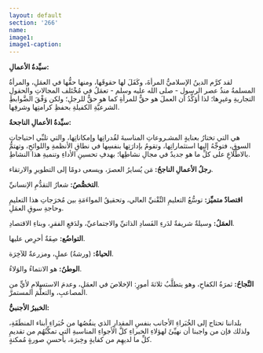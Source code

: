 ```yaml
---
layout: default
section: '266'
name:
image1: 
image1-caption: 
---
```

**سيِّدةُ الأعمالِ:**

لقد كرَّم الدينُ الإسلاميُّ المرأةَ، وكَفَلَ لها حقوقَها، ومنها حقُّها في العمَلِ، والمرأةُ المسلمةُ منذُ عصر الرسول - صلى الله عليه وسلم - تعمَلُ في مُخْتَلف المجالاتِ والحقولِ التجاريةِ وغيرِها؛ لذا أؤكِّدُ أن العملَ هو حقٌّ للمرأةِ كما هو حقٌّ للرجلِ؛ ولكن وَفْقَ الضَّوابطِ الشرعيَّةِ الكفيلةِ بحفظِ كرامتِها وشرفِها.

**سيِّدةُ الأعمالِ الناجحةُ:**
 
هي التي تختارُ بعنايةٍ المشـروعاتِ المناسبةَ لقُدراتِها وإمكاناتِها، والتي تلبِّي احتياجاتِ السوقِ، فتوجِّهُ إليها استثماراتِها، وتقومُ بإدارَتِها بنفسِها في نطاقِ الأنظمةِ واللوائحِ، وتهتمُّ بالاطِّلاعِ على كلِّ ما هو جديدٌ في مجالِ نشاطِها؛ بهدفِ تحسينِ الأداءِ وتنميةِ هذا النشاطِ.

**رجلُ الأعمالِ الناجحُ:** مَن يُسايرُ العصرَ، ويسعى دومًا إلى التطويرِ والارتقاء.

**التخصُّصُ:** شعارُ التقدُّمِ الإنسانيِّ.

**اقتصادٌ متميِّز:** توسُّعُ التعليمِ التِّقْنيِّ العالي، وتحقيقُ المواءَمَةِ بين مُخرَجاتِ هذا التعليمِ وحاجةِ سوقِ العمَلِ.

**العمَلُ:** وسيلةٌ شريفةٌ لدَرءِ الفَسادِ الذاتيِّ والاجتماعيِّ، ولدَفعِ الفقرِ، وبناءِ الاقتصادِ.

**التواضُع:** صِفَةٌ أحرِص عليها.

**الحياةُ:** (ورشةُ) عملٍ، ومزرعةٌ للآخِرَة.

**الوطنُ:** هو الانتماءُ والوَلاءُ.

**النَّجاحُ:** ثمرَةُ الكفاحِ، وهو يتطلَّبُ ثلاثةَ أمورٍ: الإخلاصَ في العمَلِ، وعدمَ الاستسلامِ لأيٍّ من المصاعبِ، والتعلُّمَ المستمرَّ. 

**الخبيرُ الأجنبيُّ:**
 
بلداننا تحتاج إلى الخُبَراءِ الأجانب بنفسِ المقدارِ الذي ينقُصُها من خُبَراءِ أبناء المنطَقَةِ، ولذلك فإن من واجبنا أن نهيِّئَ لهؤلاءِ الخبراءِ كلَّ الأجواءِ المناسبةِ التي تمكِّنُهُم من تقديمِ كلِّ ما لديهِم من كفايةٍ وخِبرَة، بأحسنِ صورةٍ مُمكنةٍ.

